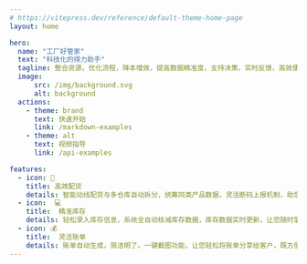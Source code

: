 ```yaml
---
# https://vitepress.dev/reference/default-theme-home-page
layout: home

hero:
  name: "工厂好管家"
  text: "科技化的得力助手"
  tagline: 整合资源，优化流程，降本增效，提高数据精准度，支持决策，实时反馈，高效便捷。
  image:
      src: /img/background.svg
      alt: background
  actions:
    - theme: brand
      text: 快速开始
      link: /markdown-examples
    - theme: alt
      text: 视频指导
      link: /api-examples

features:
  - icon: 🚀
    title: 高效配货
    details: 智能动线配货与多仓库自动拆分，统筹同类产品数据，灵活断码上报机制，助您轻松实现高效配货。
  - icon:  💻
    title:  精准库存
    details: 轻松录入库存信息，系统全自动核减库存数据，库存数据实时更新，让您随时掌握最新库存状态。
  - icon: 💰 
    title:  灵活账单
    details: 账单自动生成，简洁明了。一键截图功能，让您轻松将账单分享给客户，既方便快捷又专业高效。让财务管理更加轻松，为您的事业助力！
---
```

